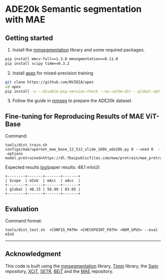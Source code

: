 # ADE20k Semantic segmentation with MAE

## Getting started 

1. Install the [mmsegmentation](https://github.com/open-mmlab/mmsegmentation) library and some required packages.

```bash
pip install mmcv-full==1.3.0 mmsegmentation==0.11.0
pip install scipy timm==0.3.2
```

2. Install [apex](https://github.com/NVIDIA/apex) for mixed-precision training

```bash
git clone https://github.com/NVIDIA/apex
cd apex
pip install -v --disable-pip-version-check --no-cache-dir --global-option="--cpp_ext" --global-option="--cuda_ext" ./
```

3. Follow the guide in [mmseg](https://github.com/open-mmlab/mmsegmentation/blob/master/docs/dataset_prepare.md) to prepare the ADE20k dataset.


## Fine-tuning for Reproducing Results of MAE ViT-Base

Command:
```
tools/dist_train.sh configs/mae/upernet_mae_base_12_512_slide_160k_ade20k.py 8 --seed 0  --options model.pretrained=https://dl.fbaipublicfiles.com/mae/pretrain/mae_pretrain_vit_base.pth
```

Expected results [log](https://github.com/implus/mae_segmentation/tree/main/log/20220131_012835.log)(paper results: 48.1 mIoU):
```
+--------+-------+-------+-------+
| Scope  | mIoU  | mAcc  | aAcc  |
+--------+-------+-------+-------+
| global | 48.15 | 58.99 | 83.05 |
+--------+-------+-------+-------+
```

## Evaluation

Command format:
```
tools/dist_test.sh  <CONFIG_PATH> <CHECKPOINT_PATH> <NUM_GPUS> --eval mIoU
```

---

## Acknowledgment 

This code is built using the [mmsegmentation](https://github.com/open-mmlab/mmsegmentation) library, [Timm](https://github.com/rwightman/pytorch-image-models) library, the [Swin](https://github.com/microsoft/Swin-Transformer) repository, [XCiT](https://github.com/facebookresearch/xcit), [SETR](https://github.com/fudan-zvg/SETR), [BEiT](https://github.com/microsoft/unilm/tree/master/beit/semantic_segmentation) and the [MAE](https://github.com/facebookresearch/mae) repository.

